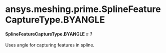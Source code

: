 # ansys.meshing.prime.SplineFeatureCaptureType.BYANGLE



#### SplineFeatureCaptureType.BYANGLE *= 1*

Uses angle for capturing features in spline.

<!-- !! processed by numpydoc !! -->
